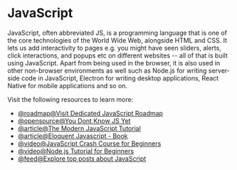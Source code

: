 # JavaScript

JavaScript, often abbreviated JS, is a programming language that is one of the core technologies of the World Wide Web, alongside HTML and CSS. It lets us add interactivity to pages e.g. you might have seen sliders, alerts, click interactions, and popups etc on different websites -- all of that is built using JavaScript. Apart from being used in the browser, it is also used in other non-browser environments as well such as Node.js for writing server-side code in JavaScript, Electron for writing desktop applications, React Native for mobile applications and so on.

Visit the following resources to learn more:

- [@roadmap@Visit Dedicated JavaScript Roadmap](https://roadmap.sh/javascript)
- [@opensource@You Dont Know JS Yet](https://github.com/getify/You-Dont-Know-JS)
- [@article@The Modern JavaScript Tutorial](https://javascript.info/)
- [@article@Eloquent Javascript - Book](https://eloquentjavascript.net/)
- [@video@JavaScript Crash Course for Beginners](https://youtu.be/hdI2bqOjy3c)
- [@video@Node.js Tutorial for Beginners](https://www.youtube.com/watch?v=TlB_eWDSMt4)
- [@feed@Explore top posts about JavaScript](https://app.daily.dev/tags/javascript?ref=roadmapsh)